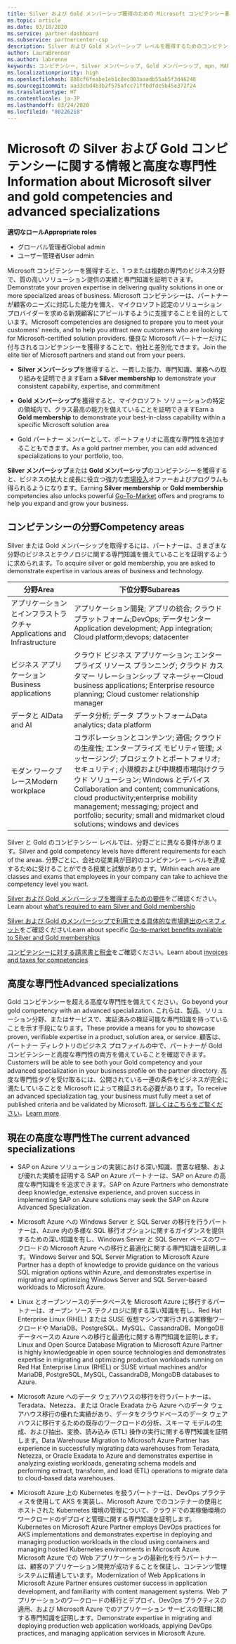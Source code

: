 ```yaml
---
title: Silver および Gold メンバーシップ獲得のための Microsoft コンピテンシー要件について | パートナー センター
ms.topic: article
ms.date: 03/18/2020
ms.service: partner-dashboard
ms.subservice: partnercenter-csp
description: Silver および Gold メンバーシップ レベルを獲得するためのコンピテンシー要件について説明します。
author: LauraBrenner
ms.author: labrenne
keywords: コンピテンシー, Silver メンバーシップ, Gold メンバーシップ, mpn, MAPS, 能力, Microsoft Partner Network, ネットワーク メンバーップ, 高度な専門性
ms.localizationpriority: high
ms.openlocfilehash: 808cf6feabe1eb1c8ec803aaadb55ab5f3d46240
ms.sourcegitcommit: aa33cbd4b3b2f575afcc71ffbdfdc5b45e372f24
ms.translationtype: HT
ms.contentlocale: ja-JP
ms.lasthandoff: 03/24/2020
ms.locfileid: "80226218"
---
```

# <a name="information-about-microsoft-silver-and-gold-competencies-and-advanced-specializations"></a><span data-ttu-id="9e845-104">Microsoft の Silver および Gold コンピテンシーに関する情報と高度な専門性</span><span class="sxs-lookup"><span data-stu-id="9e845-104">Information about Microsoft silver and gold competencies and advanced specializations</span></span>

<span data-ttu-id="9e845-105">**適切なロール**</span><span class="sxs-lookup"><span data-stu-id="9e845-105">**Appropriate roles**</span></span>
-    <span data-ttu-id="9e845-106">グローバル管理者</span><span class="sxs-lookup"><span data-stu-id="9e845-106">Global admin</span></span>
-    <span data-ttu-id="9e845-107">ユーザー管理者</span><span class="sxs-lookup"><span data-stu-id="9e845-107">User admin</span></span>

<span data-ttu-id="9e845-108">Microsoft コンピテンシーを獲得すると、1 つまたは複数の専門のビジネス分野で、質の高いソリューション提供の実績と専門知識を証明できます。</span><span class="sxs-lookup"><span data-stu-id="9e845-108">Demonstrate your proven expertise in delivering quality solutions in one or more specialized areas of business.</span></span> <span data-ttu-id="9e845-109">Microsoft コンピテンシーは、パートナーが顧客のニーズに対応した能力を備え、マイクロソフト認定のソリューション プロバイダーを求める新規顧客にアピールするように支援することを目的としています。</span><span class="sxs-lookup"><span data-stu-id="9e845-109">Microsoft competencies are designed to prepare you to meet your customers' needs, and to help you attract new customers who are looking for Microsoft-certified solution providers.</span></span> <span data-ttu-id="9e845-110">優良な Microsoft パートナーだけに付与されるコンピテンシーを獲得することで、他社と差別化できます。</span><span class="sxs-lookup"><span data-stu-id="9e845-110">Join the elite tier of Microsoft partners and stand out from your peers.</span></span>

- <span data-ttu-id="9e845-111">**Silver メンバーシップ**を獲得すると、一貫した能力、専門知識、業務への取り組みを証明できます</span><span class="sxs-lookup"><span data-stu-id="9e845-111">Earn a **Silver membership** to demonstrate your consistent capability, expertise, and commitment</span></span>

- <span data-ttu-id="9e845-112">**Gold メンバーシップ**を獲得すると、マイクロソフト ソリューションの特定の領域内で、クラス最高の能力を備えていることを証明できます</span><span class="sxs-lookup"><span data-stu-id="9e845-112">Earn a **Gold membership** to demonstrate your best-in-class capability within a specific Microsoft solution area</span></span>

- <span data-ttu-id="9e845-113">Gold パートナー メンバーとして、ポートフォリオに高度な専門性を追加することもできます。</span><span class="sxs-lookup"><span data-stu-id="9e845-113">As a gold partner member, you can add advanced specializations to your portfolio, too.</span></span>

<span data-ttu-id="9e845-114">**Silver メンバーシップ**または **Gold メンバーシップ**のコンピテンシーを獲得すると、ビジネスの拡大と成長に役立つ強力な[市場投入](mpn-learn-about-go-to-market-benefits.md)オファーおよびプログラムも得られるようになります。</span><span class="sxs-lookup"><span data-stu-id="9e845-114">Earning **Silver membership** or **Gold membership** competencies also unlocks powerful [Go-To-Market](mpn-learn-about-go-to-market-benefits.md) offers and programs to help you expand and grow your business.</span></span>

## <a name="competency-areas"></a><span data-ttu-id="9e845-115">コンピテンシーの分野</span><span class="sxs-lookup"><span data-stu-id="9e845-115">Competency areas</span></span>

<span data-ttu-id="9e845-116">Silver または Gold メンバーシップを取得するには、パートナーは、さまざまな分野のビジネスとテクノロジに関する専門知識を備えていることを証明するように求められます。</span><span class="sxs-lookup"><span data-stu-id="9e845-116">To acquire silver or gold membership, you are asked to demonstrate expertise in various areas of business and technology.</span></span>

|<span data-ttu-id="9e845-117">**分野**</span><span class="sxs-lookup"><span data-stu-id="9e845-117">**Area**</span></span>            |<span data-ttu-id="9e845-118">**下位分野**</span><span class="sxs-lookup"><span data-stu-id="9e845-118">**Subareas**</span></span>                    |
|--------------------|--------------------------------|
|<span data-ttu-id="9e845-119">アプリケーションとインフラストラクチャ</span><span class="sxs-lookup"><span data-stu-id="9e845-119">Applications and Infrastructure</span></span>|<span data-ttu-id="9e845-120">アプリケーション開発; アプリの統合; クラウド プラットフォーム;DevOps; データセンター</span><span class="sxs-lookup"><span data-stu-id="9e845-120">Application development; App integration; Cloud platform;devops; datacenter</span></span>|
|<span data-ttu-id="9e845-121">ビジネス アプリケーション</span><span class="sxs-lookup"><span data-stu-id="9e845-121">Business applications</span></span> |<span data-ttu-id="9e845-122">クラウド ビジネス アプリケーション; エンタープライズ リソース プランニング; クラウド カスタマー リレーションシップ マネージャー</span><span class="sxs-lookup"><span data-stu-id="9e845-122">Cloud business applications; Enterprise resource planning; Cloud customer relationship manager</span></span>|
|<span data-ttu-id="9e845-123">データと AI</span><span class="sxs-lookup"><span data-stu-id="9e845-123">Data and AI</span></span>|<span data-ttu-id="9e845-124">データ分析; データ プラットフォーム</span><span class="sxs-lookup"><span data-stu-id="9e845-124">Data analytics; data platform</span></span>|
|<span data-ttu-id="9e845-125">モダン ワークプレース</span><span class="sxs-lookup"><span data-stu-id="9e845-125">Modern workplace</span></span>| <span data-ttu-id="9e845-126">コラボレーションとコンテンツ; 通信; クラウドの生産性; エンタープライズ モビリティ管理; メッセージング; プロジェクトとポートフォリオ; セキュリティ; 小規模および中規模市場向けクラウド ソリューション; Windows とデバイス</span><span class="sxs-lookup"><span data-stu-id="9e845-126">Collaboration and content; communications, cloud productivity;enterprise mobility management; messaging; project and portfolio; security; small and midmarket cloud solutions; windows and devices</span></span>|

<span data-ttu-id="9e845-127">Silver と Gold のコンピテンシー レベルでは、分野ごとに異なる要件があります。</span><span class="sxs-lookup"><span data-stu-id="9e845-127">Silver and gold competency levels have different requirements for each of the areas.</span></span> <span data-ttu-id="9e845-128">分野ごとに、会社の従業員が目的のコンピテンシー レベルを達成するために受けることができる授業と試験があります。</span><span class="sxs-lookup"><span data-stu-id="9e845-128">Within each area are classes and exams that employees in your company can take to achieve the competency level you want.</span></span>


<span data-ttu-id="9e845-129">[Silver および Gold メンバーシップを獲得するための要件](https://partner.microsoft.com/membership/competencies)をご確認ください。</span><span class="sxs-lookup"><span data-stu-id="9e845-129">Learn about [what's required to earn Silver and Gold membership](https://partner.microsoft.com/membership/competencies)</span></span>

<span data-ttu-id="9e845-130">[Silver および Gold のメンバーシップで利用できる具体的な市場進出のベネフィット](mpn-learn-about-go-to-market-benefits.md)をご確認ください</span><span class="sxs-lookup"><span data-stu-id="9e845-130">Learn about specific [Go-to-market benefits available to Silver and Gold memberships](mpn-learn-about-go-to-market-benefits.md)</span></span> 

<span data-ttu-id="9e845-131">[コンピテンシーに対する請求書と税金](mpn-view-print-maps-invoice.md)をご確認ください。</span><span class="sxs-lookup"><span data-stu-id="9e845-131">Learn about [invoices and taxes for competencies](mpn-view-print-maps-invoice.md)</span></span>

## <a name="advanced-specializations"></a><span data-ttu-id="9e845-132">高度な専門性</span><span class="sxs-lookup"><span data-stu-id="9e845-132">Advanced specializations</span></span>

<span data-ttu-id="9e845-133">Gold コンピテンシーを超える高度な専門性を備えてください。</span><span class="sxs-lookup"><span data-stu-id="9e845-133">Go beyond your gold competency with an advanced specialization.</span></span> <span data-ttu-id="9e845-134">これらは、製品、ソリューション分野、またはサービスで、実証済みの検証可能な専門知識を持っていることを示す手段になります。</span><span class="sxs-lookup"><span data-stu-id="9e845-134">These provide a means for you to showcase proven, verifiable expertise in a product, solution area, or service.</span></span> <span data-ttu-id="9e845-135">顧客は、パートナー ディレクトリのビジネス プロファイルの中で、パートナーが Gold コンピテンシーと高度な専門性の両方を備えていることを確認できます。</span><span class="sxs-lookup"><span data-stu-id="9e845-135">Customers will be able to see both your Gold competency and your advanced specialization in your business profile on the partner directory.</span></span> <span data-ttu-id="9e845-136">高度な専門性タグを受け取るには、公開されている一連の条件をビジネスが完全に満たしていることを Microsoft によって検証される必要があります。</span><span class="sxs-lookup"><span data-stu-id="9e845-136">To receive an advanced specialization tag, your business must fully meet a set of published criteria and be validated by Microsoft.</span></span> <span data-ttu-id="9e845-137">[詳しくはこちらをご覧ください](https://partner.microsoft.com/membership/competencies#tab-content-2)。</span><span class="sxs-lookup"><span data-stu-id="9e845-137">[Learn more](https://partner.microsoft.com/membership/competencies#tab-content-2).</span></span> 

## <a name="the-current-advanced-specializations"></a><span data-ttu-id="9e845-138">現在の高度な専門性</span><span class="sxs-lookup"><span data-stu-id="9e845-138">The current advanced specializations</span></span>

- <span data-ttu-id="9e845-139">SAP on Azure ソリューションの実装における深い知識、豊富な経験、および優れた実績を証明する SAP on Azure パートナーは、SAP on Azure の高度な専門知識をを追求できます。</span><span class="sxs-lookup"><span data-stu-id="9e845-139">SAP on Azure Partners who demonstrate deep knowledge, extensive experience, and proven success in implementing SAP on Azure solutions may seek the SAP on Azure Advanced Specialization.</span></span>

- <span data-ttu-id="9e845-140">Microsoft Azure への Windows Server と SQL Server の移行を行うパートナーは、Azure 内の多様な SQL 移行オプションに関するガイダンスを提供するための深い知識を有し、Windows Server と SQL Server ベースのワークロードの Microsoft Azure への移行と最適化に関する専門知識を証明します。</span><span class="sxs-lookup"><span data-stu-id="9e845-140">Windows Server and SQL Server Migration to Microsoft Azure Partner has a depth of knowledge to provide guidance on the various SQL migration options within Azure, and demonstrates expertise in migrating and optimizing Windows Server and SQL Server-based workloads to Microsoft Azure.</span></span> 

- <span data-ttu-id="9e845-141">Linux とオープンソースのデータベースを Microsoft Azure に移行するパートナーは、オープン ソース テクノロジに関する深い知識を有し、Red Hat Enterprise Linux (RHEL) または SUSE 仮想マシンで実行される実稼働ワークロードや MariaDB、PostgreSQL、MySQL、CassandraDB、MongoDB データベースの Azure への移行と最適化に関する専門知識を証明します。</span><span class="sxs-lookup"><span data-stu-id="9e845-141">Linux and Open Source Database Migration to Microsoft Azure Partner is highly knowledgeable in open source technologies and demonstrates expertise in migrating and optimizing production workloads running on Red Hat Enterprise Linux (RHEL) or SUSE virtual machines and/or MariaDB, PostgreSQL, MySQL, CassandraDB, MongoDB databases to Azure.</span></span>

- <span data-ttu-id="9e845-142">Microsoft Azure へのデータ ウェアハウスの移行を行うパートナーは、Teradata、Netezza、または Oracle Exadata から Azure へのデータ ウェアハウス移行の優れた実績があり、データをクラウドベースのデータ ウェアハウスに移行するための既存のワークロードの分析、スキーマ モデルの生成、および抽出、変換、読み込み (ETL) 操作の実行に関する専門知識を証明します。</span><span class="sxs-lookup"><span data-stu-id="9e845-142">Data Warehouse Migration to Microsoft Azure Partner has experience in successfully migrating data warehouses from Teradata, Netezza, or Oracle Exadata to Azure and demonstrates expertise in analyzing existing workloads, generating schema models and performing extract, transform, and load (ETL) operations to migrate data to cloud-based data warehouses.</span></span>

- <span data-ttu-id="9e845-143">Microsoft Azure 上の Kubernetes を扱うパートナーは、DevOps プラクティスを使用して AKS を実装し、Microsoft Azure でのコンテナーの使用とホストされた Kubernetes 環境の管理について、クラウドでの実稼働環境のワークロードのデプロイと管理に関する専門知識を証明します。</span><span class="sxs-lookup"><span data-stu-id="9e845-143">Kubernetes on Microsoft Azure Partner employs DevOps practices for AKS implementations and demonstrates expertise in deploying and managing production workloads in the cloud using containers and managing hosted Kubernetes environments in Microsoft Azure.</span></span>
<span data-ttu-id="9e845-144">Microsoft Azure での Web アプリケーションの最新化を行うパートナーは、顧客のアプリケーション開発が成功することを保証し、コンテンツ管理システムに精通しています。</span><span class="sxs-lookup"><span data-stu-id="9e845-144">Modernization of Web Applications in Microsoft Azure Partner ensures customer success in application development, and familiarity with content management systems.</span></span> <span data-ttu-id="9e845-145">Web アプリケーションのワークロードの移行とデプロイ、DevOps プラクティスの適用、および Microsoft Azure でのアプリケーション サービスの管理に関する専門知識を証明します。</span><span class="sxs-lookup"><span data-stu-id="9e845-145">Demonstrate expertise in migrating and deploying production web application workloads, applying DevOps practices, and managing application services in Microsoft Azure.</span></span>
